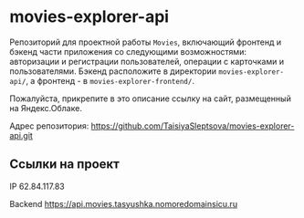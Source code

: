 # movies-explorer-api

Репозиторий для проектной работы `Movies`, включающий фронтенд и бэкенд части приложения со следующими возможностями: авторизации и регистрации пользователей, операции с карточками и пользователями. Бэкенд расположите в директории `movies-explorer-api/`, а фронтенд - в `movies-explorer-frontend/`. 
  
Пожалуйста, прикрепите в это описание ссылку на сайт, размещенный на Яндекс.Облаке.

Адрес репозитория: https://github.com/TaisiyaSleptsova/movies-explorer-api.git

## Ссылки на проект

IP 62.84.117.83

<!-- Frontend https://movies.tasyushka.nomoredomainsicu.ru -->

Backend https://api.movies.tasyushka.nomoredomainsicu.ru
